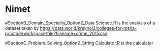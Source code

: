 # Nimet
#SectionB_Domain_Speciality_Option2_Data Science.R is the analysis of a dataset taken by https://data.world/kreynol3/colleges-for-maria-practice/workspace/file?filename=crime_2015.csv

#SectionC_Problem_Solving_Option2_String Calculator.R is the calculator 

